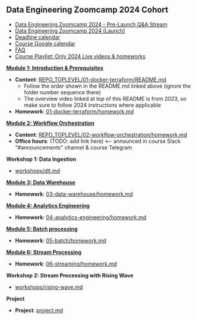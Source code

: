 ## Data Engineering Zoomcamp 2024 Cohort

* [Data Engineering Zoomcamp 2024 - Pre-Launch Q&A Stream](https://www.youtube.com/watch?v=91b8u9GmqB4)
* [Data Engineering Zoomcamp 2024 (Launch)](https://www.youtube.com/watch?v=AtRhA-NfS24)
* [Deadline calendar](https://docs.google.com/spreadsheets/d/e/2PACX-1vQACMLuutV5rvXg5qICuJGL-yZqIV0FBD84CxPdC5eZHf8TfzB-CJT_3Mo7U7oGVTXmSihPgQxuuoku/pubhtml)
* [Course Google calendar](https://calendar.google.com/calendar/?cid=ZXIxcjA1M3ZlYjJpcXU0dTFmaG02MzVxMG9AZ3JvdXAuY2FsZW5kYXIuZ29vZ2xlLmNvbQ)
* [FAQ](https://docs.google.com/document/d/19bnYs80DwuUimHM65UV3sylsCn2j1vziPOwzBwQrebw/edit?usp=sharing)
* [Course Playlist: Only 2024 Live videos & homeworks](https://youtube.com/playlist?list=PL3MmuxUbc_hKihpnNQ9qtTmWYy26bPrSb&si=BYTPgbZfubh9Pmw7)


[**Module 1: Introduction & Prerequisites**](01-docker-terraform/)

* **Content**: [REPO_TOPLEVEL/01-docker-terraform/README.md](../../01-docker-terraform/README.md)
  * Follow the order shown in the README.md linked above (ignore the folder number sequence there)
  * The overview video linked at top of this README is from 2023, so make sure to follow 2024 instructions where applicable
* **Homework**: [01-docker-terraform/homework.md](01-docker-terraform/homework.md)


[**Module 2: Workflow Orchestration**](02-workflow-orchestration)

* **Content**: [REPO_TOPLEVEL/02-workflow-orchestration/homework.md](02-workflow-orchestration/homework.md)
* **Office hours**: (TODO: add link here) <-- announced in course Slack "#announcements" channel & course Telegram


**Workshop 1: Data Ingestion**

* [workshops/dlt.md](workshops/dlt.md)


[**Module 3: Data Warehouse**](03-data-warehouse)

* **Homework**: [03-data-warehouse/homework.md](03-data-warehouse/homework.md)


[**Module 4: Analytics Engineering**](04-analytics-engineering/)

* **Homework**: [04-analytics-engineering/homework.md](04-analytics-engineering/homework.md)


[**Module 5: Batch processing**](05-batch/)

* **Homework**: [05-batch/homework.md](05-batch/homework.md)


[**Module 6: Stream Processing**](06-streaming)

* **Homework**: [06-streaming/homework.md](06-streaming/homework.md)


**Workshop 2: Stream Processing with Rising Wave**

* [workshops/rising-wave.md](workshops/rising-wave.md)


**Project**

* **Project**: [project.md](project.md)
